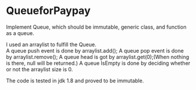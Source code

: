 # QueueforPaypay
Implement Queue, which should be immutable, generic class, and function as a queue.

I used an arraylist to fulfill the Queue.  
A queue push event is done by arraylist.add();
A queue pop event is done by arraylist.remove();
A queue head is got by arraylist.get(0);(When nothing is there, null will be returned.) 
A queue IsEmpty is done by deciding whether or not the arraylist size is 0.

The code is tested in jdk 1.8 and proved to be immutable.
